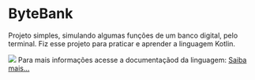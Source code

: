 # ByteBank
Projeto simples, simulando algumas funções de um banco digital, pelo terminal. Fiz esse projeto 
para praticar e aprender a linguagem Kotlin.

<img src="https://kotlinlang.org/docs/images/kotlin-logo.png" />
Para mais informações acesse a documentaçãod da linguagem:
<a href="https://kotlinlang.org/docs/home.html"> Saiba mais... </a>
